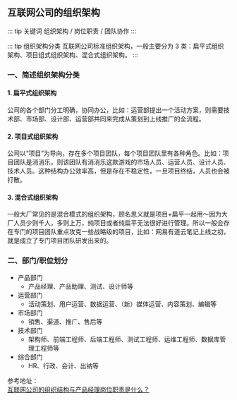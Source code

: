## 互联网公司的组织架构

::: tip 关键词
组织架构 / 岗位职责 / 团队协作
:::

::: tip 组织架构分类
互联网公司标准组织架构，一般主要分为 3 类：扁平式组织架构、项目组式组织架构、混合式组织架构。
:::

### 一、简述组织架构分类

#### 1. 扁平式组织架构

公司的各个部门分工明确，协同办公，比如：运营部提出一个活动方案，则需要技术部、市场部、设计部、运营部共同来完成从策划到上线推广的全流程。

#### 2. 项目式组织架构

公司以“项目”为导向，存在多个项目团队，每个项目团队里有各种角色。比如：项目团队是消消乐，则该团队有消消乐这款游戏的市场人员、运营人员、设计人员、技术人员。这种结构办公效率高，但是存在不稳定性，一旦项目终结，人员也会被打散。

#### 3. 混合式组织架构

一般大厂常见的是混合模式的组织架构，顾名思义就是项目+扁平一起用～因为大厂人员少则千人，多则上万，纯项目或者纯扁平无法很好进行管理。所以一般会存在专门的项目团队重点攻克一些战略级的项目，比如：网易有道云笔记上线之初，就是成立了专门项目团队研发出来的。

### 二、部门/职位划分

- 产品部门
  - 产品经理、产品助理、测试、设计师等
- 运营部门
  - 活动策划、用户运营、数据运营、（新）媒体运营、内容策划、编辑等
- 市场部门
  - 销售、渠道、推广、售后等
- 技术部门
  - 架构师、前端工程师、后端工程师、测试工程师、运维工程师、数据库管理工程师等
- 综合部门
  - HR、行政、会计、出纳等

参考地址：<br/>
<a href="https://blog.csdn.net/cz_00001/article/details/125506468" target="_blank">互联网公司的组织结构与产品经理岗位职责是什么？</a><br />
